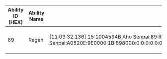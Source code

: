Ability ID (HEX) | Ability Name | Example Line | Basic Regex
---|---|---|---
89 | Regen | [11:03:32.136] 15:1004594B:Aho Senpai:89:Regen:1004594B:Aho Senpai:A0520E:9E0000:1B:898000:0:0:0:0:0:0:0:0:0:0:0:0:90301:90301:10000:0:0:1000:717.3131:265.6258:28.42561:0.55195:90301:90301:10000:0:0:1000:717.3131:265.6258:28.42561:0.55195:0031D30C | \\[.{14}15:[A-F0-9]{8}:[a-zA-Z-' ]{3,21}:89:Regen:
